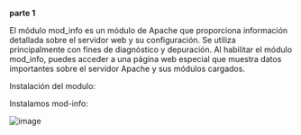 **parte 1**

El módulo mod_info es un módulo de Apache que proporciona información detallada sobre el servidor web y su configuración. Se utiliza principalmente con fines de diagnóstico y depuración. Al habilitar el módulo mod_info, puedes acceder a una página web especial que muestra datos importantes sobre el servidor Apache y sus módulos cargados.

Instalación del modulo:

Instalamos mod-info:

![image](https://github.com/anMarchena/despliegue-de-aplicaciones-web/assets/107402815/a0e719d7-cdf6-432b-8287-e7b1675c79f8)

